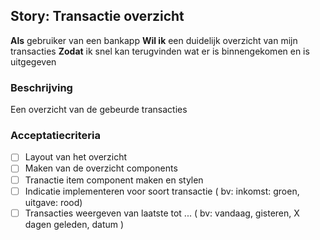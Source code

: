 ## Story: Transactie overzicht

**Als** gebruiker van een bankapp
**Wil ik** een duidelijk overzicht van mijn transacties
**Zodat** ik snel kan terugvinden wat er is binnengekomen en is uitgegeven

### Beschrijving

Een overzicht van de gebeurde transacties

### Acceptatiecriteria

- [ ] Layout van het overzicht
- [ ] Maken van de overzicht components
- [ ] Tranactie item component maken en stylen
- [ ] Indicatie implementeren voor soort transactie ( bv: inkomst: groen, uitgave: rood)
- [ ] Transacties weergeven van laatste tot ... ( bv: vandaag, gisteren, X dagen geleden, datum )
